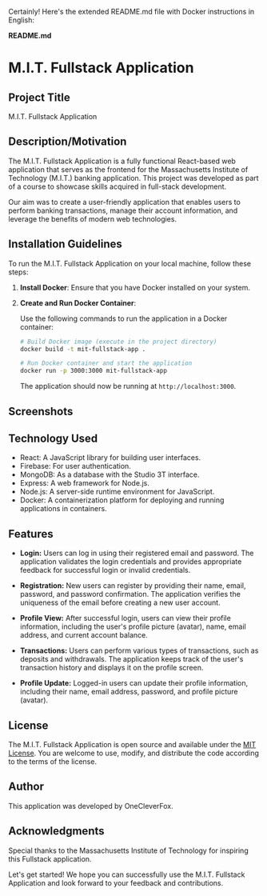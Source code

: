 Certainly! Here's the extended README.md file with Docker instructions in English:

**README.md**

# M.I.T. Fullstack Application

## Project Title

M.I.T. Fullstack Application

## Description/Motivation

The M.I.T. Fullstack Application is a fully functional React-based web application that serves as the frontend for the Massachusetts Institute of Technology (M.I.T.) banking application. This project was developed as part of a course to showcase skills acquired in full-stack development.

Our aim was to create a user-friendly application that enables users to perform banking transactions, manage their account information, and leverage the benefits of modern web technologies.

## Installation Guidelines

To run the M.I.T. Fullstack Application on your local machine, follow these steps:

1. **Install Docker**: Ensure that you have Docker installed on your system.

2. **Create and Run Docker Container**:

   Use the following commands to run the application in a Docker container:

   ```bash
   # Build Docker image (execute in the project directory)
   docker build -t mit-fullstack-app .

   # Run Docker container and start the application
   docker run -p 3000:3000 mit-fullstack-app
   ```

   The application should now be running at `http://localhost:3000`.

## Screenshots



## Technology Used

- React: A JavaScript library for building user interfaces.
- Firebase: For user authentication.
- MongoDB: As a database with the Studio 3T interface.
- Express: A web framework for Node.js.
- Node.js: A server-side runtime environment for JavaScript.
- Docker: A containerization platform for deploying and running applications in containers.

## Features

- **Login:** Users can log in using their registered email and password. The application validates the login credentials and provides appropriate feedback for successful login or invalid credentials.

- **Registration:** New users can register by providing their name, email, password, and password confirmation. The application verifies the uniqueness of the email before creating a new user account.

- **Profile View:** After successful login, users can view their profile information, including the user's profile picture (avatar), name, email address, and current account balance.

- **Transactions:** Users can perform various types of transactions, such as deposits and withdrawals. The application keeps track of the user's transaction history and displays it on the profile screen.

- **Profile Update:** Logged-in users can update their profile information, including their name, email address, password, and profile picture (avatar).

## License

The M.I.T. Fullstack Application is open source and available under the [MIT License](LICENSE). You are welcome to use, modify, and distribute the code according to the terms of the license.

## Author

This application was developed by OneCleverFox.

## Acknowledgments

Special thanks to the Massachusetts Institute of Technology for inspiring this Fullstack application.

Let's get started! We hope you can successfully use the M.I.T. Fullstack Application and look forward to your feedback and contributions.
